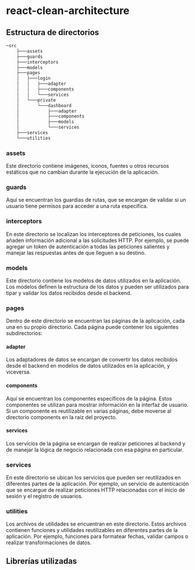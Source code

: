 # react-clean-architecture

## Estructura de directorios

```bash
─src
    ├───assets
    ├───guards
    ├───interceptors
    ├───models
    ├───pages
    │   ├───login
    │   │   ├───adapter
    │   │   ├───components
    │   │   └───services
    │   └───private
    │       └───dashboard
    │           ├───adapter
    │           ├───components
    │           ├───models
    │           └───services
    ├───services
    └───utilities
```

### assets
Este directorio contiene imágenes, iconos, fuentes u otros recursos estáticos que no cambian durante la ejecución de la aplicación.

### guards
Aquí se encuentran los guardias de rutas, que se encargan de validar si un usuario tiene permisos para acceder a una ruta específica.

### interceptors
En este directorio se localizan los interceptores de peticiones, los cuales añaden información adicional a las solicitudes HTTP. Por ejemplo, se puede agregar un token de autenticación a todas las peticiones salientes y manejar las respuestas antes de que lleguen a su destino.

### models
Este directorio contiene los modelos de datos utilizados en la aplicación. Los modelos definen la estructura de los datos y pueden ser utilizados para tipar y validar los datos recibidos desde el backend.

### pages
Dentro de este directorio se encuentran las páginas de la aplicación, cada una en su propio directorio. Cada página puede contener los siguientes subdirectorios:
  #### adapter
  Los adaptadores de datos se encargan de convertir los datos recibidos desde el backend en modelos de datos utilizados en la aplicación, y viceversa.

  #### components
  Aquí se encuentran los componentes específicos de la página. Estos componentes se utilizan para mostrar información en la interfaz de usuario. Si un componente es reutilizable en varias páginas, debe moverse al directorio components en la raíz del proyecto.

  #### services
  Los servicios de la página se encargan de realizar peticiones al backend y de manejar la lógica de negocio relacionada con esa página en particular.

### services
En este directorio se ubican los servicios que pueden ser reutilizados en diferentes partes de la aplicación. Por ejemplo, un servicio de autenticación que se encargue de realizar peticiones HTTP relacionadas con el inicio de sesión y el registro de usuarios.

### utilities
Los archivos de utilidades se encuentran en este directorio. Estos archivos contienen funciones y utilidades reutilizables en diferentes partes de la aplicación. Por ejemplo, funciones para formatear fechas, validar campos o realizar transformaciones de datos.

## Librerías utilizadas
